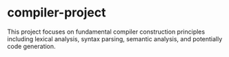 # compiler-project
This project focuses on fundamental compiler construction principles including lexical analysis, syntax parsing, semantic analysis, and potentially code generation.
